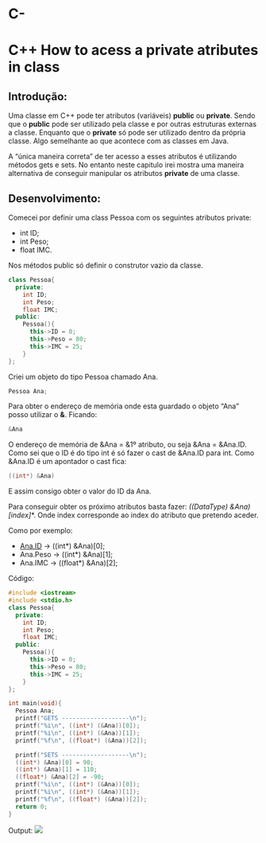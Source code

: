# C-


# C++ How to acess a private atributes in class

## Introdução:

Uma classe em C++ pode ter atributos (variáveis) **public** ou **private**. Sendo que o **public** pode ser utilizado pela classe e por outras estruturas externas a classe. Enquanto que o **private** só pode ser utilizado dentro da própria classe. Algo semelhante ao que acontece com as classes em Java.

A “única maneira correta” de ter acesso a esses atributos é utilizando métodos gets e sets. No entanto neste capitulo irei mostra uma maneira alternativa de conseguir manipular os atributos **private** de uma classe.

## Desenvolvimento:

Comecei por definir uma class Pessoa com os seguintes atributos private:

- int ID;
- int Peso;
- float IMC.

Nos métodos public só definir o construtor vazio da classe.

```cpp
class Pessoa{
  private:
    int ID;
    int Peso;
    float IMC;
  public:
    Pessoa(){
      this->ID = 0;
      this->Peso = 80;
      this->IMC = 25;
    }
};
```

Criei um objeto do tipo Pessoa chamado Ana.

```cpp
Pessoa Ana;
```

Para obter o endereço de memória onde esta guardado o objeto “Ana” posso utilizar o **&**. Ficando:

```cpp
&Ana
```

O endereço de memória de &Ana = &1º atributo, ou seja &Ana = &Ana.ID. Como sei que o ID é do tipo int é só fazer o cast de &Ana.ID para int. Como &Ana.ID é um apontador o cast fica:

```cpp
((int*) &Ana)
```

E assim consigo obter o valor do ID da Ana. 

Para conseguir obter os próximo atributos basta fazer: **((DataType*) &Ana)[index]**. Onde index corresponde ao index do atributo que pretendo aceder.

Como por exemplo:

- [Ana.ID](http://Ana.ID) → ((int*) &Ana)[0];
- Ana.Peso → ((int*) &Ana)[1];
- Ana.IMC → ((float*) &Ana)[2];

Código:

```cpp
#include <iostream>
#include <stdio.h>
class Pessoa{
  private:
    int ID;
    int Peso;
    float IMC;
  public:
    Pessoa(){
      this->ID = 0;
      this->Peso = 80;
      this->IMC = 25;
    }
};

int main(void){
  Pessoa Ana;
  printf("GETS -------------------\n");
  printf("%i\n", ((int*) (&Ana))[0]);
  printf("%i\n", ((int*) (&Ana))[1]);
  printf("%f\n", ((float*) (&Ana))[2]);

  printf("SETS -------------------\n");
  ((int*) &Ana)[0] = 90;
  ((int*) &Ana)[1] = 110;
  ((float*) &Ana)[2] = -90;
  printf("%i\n", ((int*) (&Ana))[0]);
  printf("%i\n", ((int*) (&Ana))[1]);
  printf("%f\n", ((float*) (&Ana))[2]);
  return 0;
}
```

Output:
![](https://user-images.githubusercontent.com/91985039/213273514-d16e2af9-8177-4a51-b54f-f5b4165e7c11.svg)

